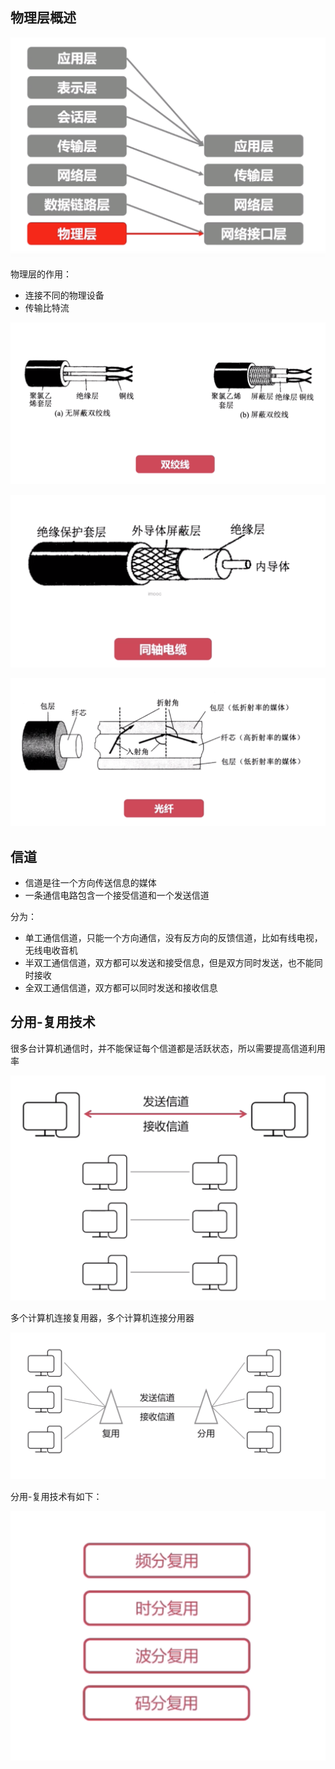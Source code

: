 ## 物理层概述

![image-20201206091958436](https://github.com/wxning1107/computer-newtwork/blob/master/images/image-20201206091958436.png)

物理层的作用：

- 连接不同的物理设备
- 传输比特流



![image-20201206093900185](https://github.com/wxning1107/computer-newtwork/blob/master/images/image-20201206093900185.png)

![image-20201206093908545](https://github.com/wxning1107/computer-newtwork/blob/master/images/image-20201206093908545.png)

![image-20201206093921964](https://github.com/wxning1107/computer-newtwork/blob/master/images/image-20201206093921964.png)

## 信道

- 信道是往一个方向传送信息的媒体
- 一条通信电路包含一个接受信道和一个发送信道



分为：

- 单工通信信道，只能一个方向通信，没有反方向的反馈信道，比如有线电视，无线电收音机
- 半双工通信信道，双方都可以发送和接受信息，但是双方同时发送，也不能同时接收
- 全双工通信信道，双方都可以同时发送和接收信息



## 分用-复用技术

很多台计算机通信时，并不能保证每个信道都是活跃状态，所以需要提高信道利用率

![image-20201206093600954](https://github.com/wxning1107/computer-newtwork/blob/master/images/image-20201206093600954.png)

多个计算机连接复用器，多个计算机连接分用器

![image-20201206093711217](https://github.com/wxning1107/computer-newtwork/blob/master/images/image-20201206093711217.png)

分用-复用技术有如下：

![image-20201206093806267](https://github.com/wxning1107/computer-newtwork/blob/master/images/image-20201206093806267.png)

